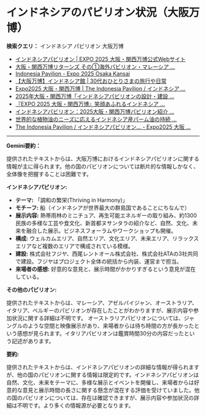 # インドネシアのパビリオン状況（大阪万博）

**検索クエリ：** インドネシア パビリオン 大阪万博

- [インドネシアパビリオン | EXPO 2025 大阪・関西万博公式Webサイト](https://www.expo2025.or.jp/official-participant/indonesia/)
- [大阪・関西万博リターンズ その①海外パビリオン・マレーシア ...](https://ameblo.jp/mamehana0705/entry-12897501153.html)
- [Indonesia Pavilion - Expo 2025 Osaka Kansai](https://expo2025indonesia.id/)
- [【大阪万博】インドネシア館 | 30代おひとりさまの旅行や日常](https://ameblo.jp/yrk0327/entry-12902904410.html)
- [Expo2025 大阪・関西万博 | The Indonesia Pavilion / インドネシア ...](https://www.instagram.com/p/C6s6GRiu_ZW/)
- [2025年大阪・関西万博「インドネシアパビリオンの設計・建設 ...](https://www.fujiya-net.co.jp/news/20240501)
- [『EXPO 2025 大阪・関西万博』笑顔あふれるインドネシア ...](https://note.com/yamada_tourist/n/n27bea8822b97)
- [インドネシアパビリオン：2025大阪・関西万博パビリオン紹介 ...](https://www.nippon.com/ja/guide-to-japan/expo2025021/)
- [世界的な植物油のニーズに応えるインドネシア産パーム油の持続 ...](https://theme-weeks.expo2025.or.jp/program/detail/6736f12e30e34.html)
- [The Indonesia Pavilion / インドネシアパビリオン... - Expo2025 大阪 ...](https://www.facebook.com/expo2025japan/posts/-the-indonesia-pavilion-%E3%82%A4%E3%83%B3%E3%83%89%E3%83%8D%E3%82%B7%E3%82%A2%E3%83%91%E3%83%93%E3%83%AA%E3%82%AA%E3%83%B3%E3%82%A4%E3%83%B3%E3%83%89%E3%83%8D%E3%82%B7%E3%82%A2%E3%83%91%E3%83%93%E3%83%AA%E3%82%AA%E3%83%B3%E3%81%AF%E8%B1%8A%E3%81%8B%E3%81%AA%E5%8F%AF%E8%83%BD%E6%80%A7%E3%81%A8%E6%98%8E%E3%82%8B%E3%81%84%E6%98%8E%E6%97%A5%E3%81%B8%E3%81%AE%E5%B8%8C%E6%9C%9B%E3%82%92%E7%A7%98%E3%82%81%E3%81%9F%E5%9B%BD%E3%81%A8%E3%81%97%E3%81%A6%E3%81%A0%E3%81%91%E3%81%A7%E3%81%AA%E3%81%8F%E4%B8%96%E7%95%8C%E3%81%AE%E8%AA%BF/748797680759236/)


---

**Gemini要約：**

提供されたテキストからは、大阪万博におけるインドネシアパビリオンに関する情報が主に得られます。他の国のパビリオンについては断片的な情報しかなく、全体像を把握することは困難です。

**インドネシアパビリオン:**

* **テーマ:** 「調和の繁栄(Thriving in Harmony)」
* **モチーフ:** 船（インドネシアが世界最大の群島国であることにちなんで）
* **展示内容:** 熱帯雨林のミニチュア、再生可能エネルギーの取り組み、約1300民族の多様な工芸や食文化、新首都ヌサンタラの紹介など、自然、文化、未来を融合した展示。ビジネスフォーラムやワークショップも開催。
* **構成:** ウェルカムエリア、自然エリア、文化エリア、未来エリア、リラックスエリアなど複数のエリアで構成されている模様。
* **建設:** 株式会社フジヤ、西尾レントオール株式会社、株式会社ATAの3社共同で建設。フジヤはプロジェクト全体の統括から内装、運営まで担当。
* **来場者の感想:**  好意的な意見と、展示時間がかかりすぎるという意見が混在している。


**その他のパビリオン:**

提供されたテキストからは、マレーシア、アゼルバイジャン、オーストラリア、イタリア、ベルギーのパビリオンが存在したことがわかりますが、展示内容や参加状況に関する詳細は不明です。  オーストラリアパビリオンについては、ジャングルのような空間と映像展示があり、来場者からは待ち時間の方が長かったという感想が見られます。イタリアパビリオンは鑑賞時間30分の内容だったという記述があります。


**要約:**

提供されたテキストからは、インドネシアパビリオンの詳細な情報が得られますが、他の国のパビリオンに関する情報は限定的です。インドネシアパビリオンは自然、文化、未来をテーマに、多様な展示とイベントを開催し、来場者からは好意的な意見と展示時間の長さに関する懸念が混在する評価を受けていました。他の国のパビリオンについては、存在は確認できますが、展示内容や参加状況の詳細は不明です。より多くの情報源が必要となります。

